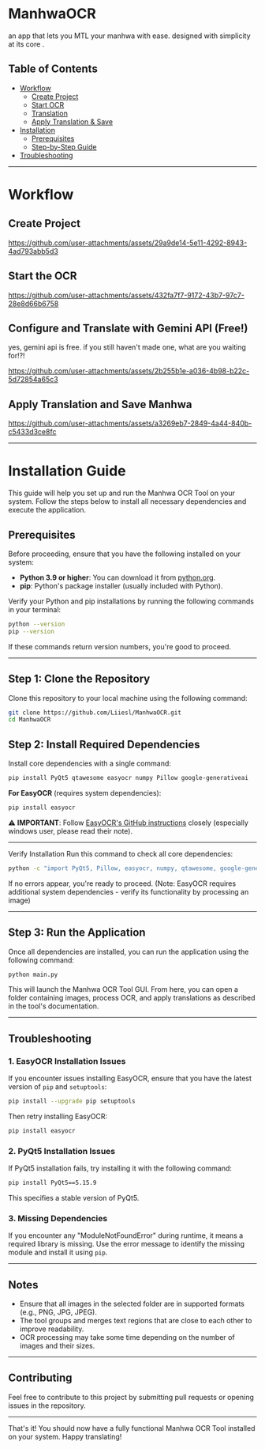 # ManhwaOCR
an app that lets you MTL your manhwa with ease. designed with simplicity at its core .

## Table of Contents
- [Workflow](#workflow)
  - [Create Project](#create-project)
  - [Start OCR](#start-the-ocr)
  - [Translation](#configure-and-translate-with-gemini-api-free)
  - [Apply Translation & Save](#apply-translation-and-save-manhwa)
- [Installation](#installation-guide)
  - [Prerequisites](#prerequisites)
  - [Step-by-Step Guide](#step-by-step-guide)
- [Troubleshooting](#troubleshooting)

---

# Workflow

## Create Project

https://github.com/user-attachments/assets/29a9de14-5e11-4292-8943-4ad793abb5d3

## Start the OCR

https://github.com/user-attachments/assets/432fa7f7-9172-43b7-97c7-28e8d66b6758

## Configure and Translate with Gemini API (Free!)

yes, gemini api is free. if you still haven't made one, what are you waiting for!?!

https://github.com/user-attachments/assets/2b255b1e-a036-4b98-b22c-5d72854a65c3

## Apply Translation and Save Manhwa

https://github.com/user-attachments/assets/a3269eb7-2849-4a44-840b-c5433d3ce8fc



---

# Installation Guide

This guide will help you set up and run the Manhwa OCR Tool on your system. Follow the steps below to install all necessary dependencies and execute the application.

## Prerequisites

Before proceeding, ensure that you have the following installed on your system:

- **Python 3.9 or higher**: You can download it from [python.org](https://www.python.org/downloads/).
- **pip**: Python's package installer (usually included with Python).

Verify your Python and pip installations by running the following commands in your terminal:

```bash
python --version
pip --version
```

If these commands return version numbers, you're good to proceed.

---

## Step 1: Clone the Repository

Clone this repository to your local machine using the following command:

```bash
git clone https://github.com/Liiesl/ManhwaOCR.git
cd ManhwaOCR
```

## Step 2: Install Required Dependencies

Install core dependencies with a single command:
```bash
pip install PyQt5 qtawesome easyocr numpy Pillow google-generativeai
```

**For EasyOCR** (requires system dependencies):
```bash
pip install easyocr
```
⚠️ **IMPORTANT**: Follow [EasyOCR's GitHub instructions](https://github.com/JaidedAI/EasyOCR#installation) closely (especially windows user, please read their note).

---

Verify Installation
Run this command to check all core dependencies:

```bash
python -c "import PyQt5, Pillow, easyocr, numpy, qtawesome, google-generativeai; print('All dependencies installed successfully!')"
```
If no errors appear, you're ready to proceed.
(Note: EasyOCR requires additional system dependencies - verify its functionality by processing an image)

---

## Step 3: Run the Application

Once all dependencies are installed, you can run the application using the following command:

```bash
python main.py
```

This will launch the Manhwa OCR Tool GUI. From here, you can open a folder containing images, process OCR, and apply translations as described in the tool's documentation.

---

## Troubleshooting

### 1. EasyOCR Installation Issues

If you encounter issues installing EasyOCR, ensure that you have the latest version of `pip` and `setuptools`:

```bash
pip install --upgrade pip setuptools
```

Then retry installing EasyOCR:

```bash
pip install easyocr
```

### 2. PyQt5 Installation Issues

If PyQt5 installation fails, try installing it with the following command:

```bash
pip install PyQt5==5.15.9
```

This specifies a stable version of PyQt5.

### 3. Missing Dependencies

If you encounter any "ModuleNotFoundError" during runtime, it means a required library is missing. Use the error message to identify the missing module and install it using `pip`.

---

## Notes

- Ensure that all images in the selected folder are in supported formats (e.g., PNG, JPG, JPEG).
- The tool groups and merges text regions that are close to each other to improve readability.
- OCR processing may take some time depending on the number of images and their sizes.

---

## Contributing

Feel free to contribute to this project by submitting pull requests or opening issues in the repository.

---

That's it! You should now have a fully functional Manhwa OCR Tool installed on your system. Happy translating!
